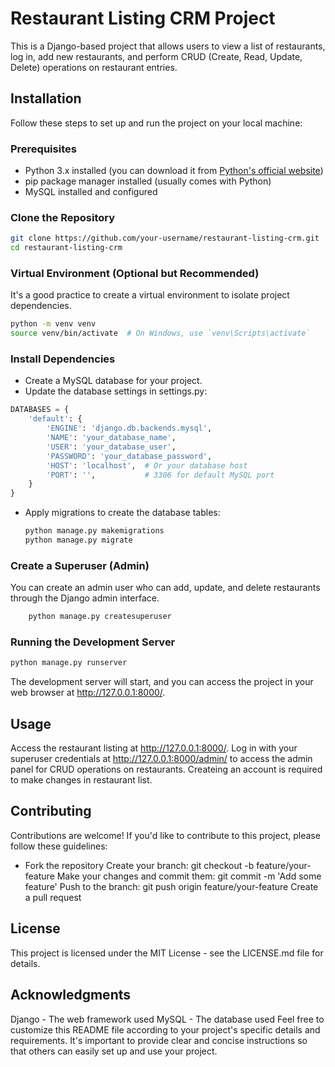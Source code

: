 # Restaurant Listing CRM Project

This is a Django-based project that allows users to view a list of restaurants, log in, add new restaurants, and perform CRUD (Create, Read, Update, Delete) operations on restaurant entries.

## Installation

Follow these steps to set up and run the project on your local machine:

### Prerequisites

- Python 3.x installed (you can download it from [Python's official website](https://www.python.org/downloads/))
- pip package manager installed (usually comes with Python)
- MySQL installed and configured

### Clone the Repository

```bash
git clone https://github.com/your-username/restaurant-listing-crm.git
cd restaurant-listing-crm
```


### Virtual Environment (Optional but Recommended)
It's a good practice to create a virtual environment to isolate project dependencies.

```bash
python -m venv venv
source venv/bin/activate  # On Windows, use `venv\Scripts\activate`
```
### Install Dependencies
- Create a MySQL database for your project.
- Update the database settings in settings.py:
```python
DATABASES = {
    'default': {
        'ENGINE': 'django.db.backends.mysql',
        'NAME': 'your_database_name',
        'USER': 'your_database_user',
        'PASSWORD': 'your_database_password',
        'HOST': 'localhost',  # Or your database host
        'PORT': '',           # 3306 for default MySQL port
    }
}
```
 - Apply migrations to create the database tables:

   ```bash
   python manage.py makemigrations
   python manage.py migrate
   ```

### Create a Superuser (Admin)

You can create an admin user who can add, update, and delete restaurants through the Django admin interface.
 ```bash
     python manage.py createsuperuser
```

### Running the Development Server

```bash
python manage.py runserver
```

The development server will start, and you can access the project in your web browser at http://127.0.0.1:8000/.

## Usage
Access the restaurant listing at http://127.0.0.1:8000/.
Log in with your superuser credentials at http://127.0.0.1:8000/admin/ to access the admin panel for CRUD operations on restaurants.
Createing an account is required to make changes in restaurant list.

##  Contributing
Contributions are welcome! If you'd like to contribute to this project, please follow these guidelines:

- Fork the repository
Create your branch: git checkout -b feature/your-feature
Make your changes and commit them: git commit -m 'Add some feature'
Push to the branch: git push origin feature/your-feature
Create a pull request

## License
This project is licensed under the MIT License - see the LICENSE.md file for details.

## Acknowledgments
Django - The web framework used
MySQL - The database used
Feel free to customize this README file according to your project's specific details and requirements. It's important to provide clear and concise instructions so that others can easily set up and use your project.








   
  
